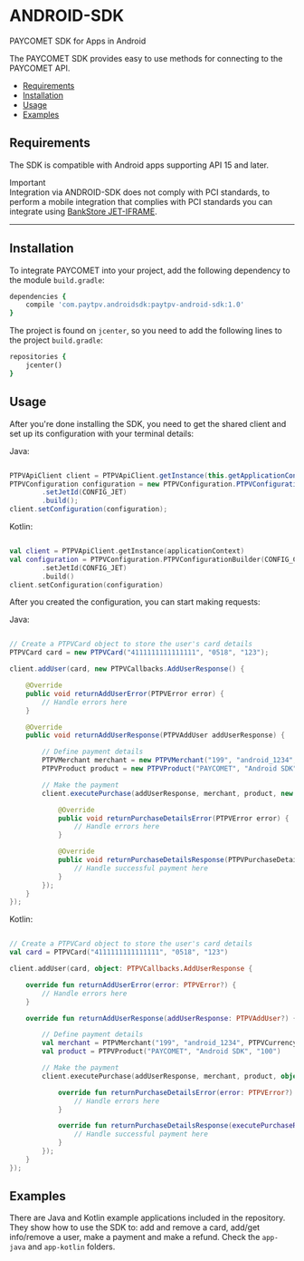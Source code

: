 # ANDROID-SDK
PAYCOMET SDK for Apps in Android

The PAYCOMET SDK provides easy to use methods for connecting to the PAYCOMET API.

- [Requirements](#requirements)
- [Installation](#installation)
- [Usage](#usage)
- [Examples](#examples)

## Requirements

The SDK is compatible with Android apps supporting API 15 and later.

Important<br>
Integration via ANDROID-SDK does not comply with PCI standards, to perform a mobile integration that complies with PCI standards you can integrate using <a href='https://docs.paycomet.com/en/documentacion/bankstore_jetiframe'>BankStore JET-IFRAME</a>.

---

## Installation

To integrate PAYCOMET into your project, add the following dependency to  the module `build.gradle`:

```ruby
dependencies {
    compile 'com.paytpv.androidsdk:paytpv-android-sdk:1.0'
}
```
The project is found on `jcenter`, so you need to add the following lines to the project `build.gradle`:

```ruby
repositories {
    jcenter()
}
```

## Usage

After you're done installing the SDK, you need to get the shared client and set up its configuration with your terminal details:

Java:

```java

PTPVApiClient client = PTPVApiClient.getInstance(this.getApplicationContext());
PTPVConfiguration configuration = new PTPVConfiguration.PTPVConfigurationBuilder(CONFIG_CODE, CONFIG_TERMINAL, CONFIG_PASSWORD)
        .setJetId(CONFIG_JET)
        .build();
client.setConfiguration(configuration);
```

Kotlin:

```kotlin

val client = PTPVApiClient.getInstance(applicationContext)
val configuration = PTPVConfiguration.PTPVConfigurationBuilder(CONFIG_CODE, CONFIG_TERMINAL, CONFIG_PASSWORD)
        .setJetId(CONFIG_JET)
        .build()
client.setConfiguration(configuration)
```

After you created the configuration, you can start making requests:

Java:

```java

// Create a PTPVCard object to store the user's card details
PTPVCard card = new PTPVCard("4111111111111111", "0518", "123");

client.addUser(card, new PTPVCallbacks.AddUserResponse() {

    @Override
    public void returnAddUserError(PTPVError error) {
        // Handle errors here
    }

    @Override
    public void returnAddUserResponse(PTPVAddUser addUserResponse) {

        // Define payment details
        PTPVMerchant merchant = new PTPVMerchant("199", "android_1234", PTPVCurrency.EUR);
        PTPVProduct product = new PTPVProduct("PAYCOMET", "Android SDK", "100");

        // Make the payment
        client.executePurchase(addUserResponse, merchant, product, new PTPVCallbacks.PurchaseDetailsResponse() {

            @Override
            public void returnPurchaseDetailsError(PTPVError error) {
                // Handle errors here
            }

            @Override
            public void returnPurchaseDetailsResponse(PTPVPurchaseDetails executePurchaseResponse) {
                // Handle successful payment here
            }
        });
    }
});
```

Kotlin:

```kotlin

// Create a PTPVCard object to store the user's card details
val card = PTPVCard("4111111111111111", "0518", "123")

client.addUser(card, object: PTPVCallbacks.AddUserResponse {

    override fun returnAddUserError(error: PTPVError?) {
        // Handle errors here
    }

    override fun returnAddUserResponse(addUserResponse: PTPVAddUser?) {

        // Define payment details
        val merchant = PTPVMerchant("199", "android_1234", PTPVCurrency.EUR)
        val product = PTPVProduct("PAYCOMET", "Android SDK", "100")

        // Make the payment
        client.executePurchase(addUserResponse, merchant, product, object : PTPVCallbacks.PurchaseDetailsResponse {

            override fun returnPurchaseDetailsError(error: PTPVError?) {
                // Handle errors here
            }

            override fun returnPurchaseDetailsResponse(executePurchaseResponse: PTPVPurchaseDetails?) {
                // Handle successful payment here
            }
        });
    }
});
```
## Examples

There are Java and Kotlin example applications included in the repository. They show how to use the SDK to: add and remove a card, add/get info/remove a user, make a payment and make a refund. Check the `app-java` and `app-kotlin` folders.
